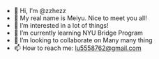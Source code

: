 - 👋 Hi, I’m @zzhezz
- 👋 My real name is Meiyu. Nice to meet you all!
- 👀 I’m interested in a lot of things!
- 🌱 I’m currently learning NYU Bridge Program
- 💞️ I’m looking to collaborate on Many many thing
- 📫 How to reach me: lu5558762@gmail.com

<!---
zzhezz/zzhezz is a ✨ special ✨ repository because its `README.md` (this file) appears on your GitHub profile.
You can click the Preview link to take a look at your changes.
--->
